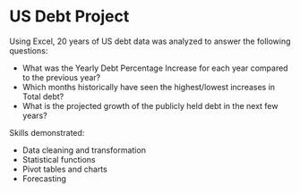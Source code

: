 # US Debt Project
Using Excel, 20 years of US debt data was analyzed to answer the following questions:
- What was the Yearly Debt Percentage Increase for each year compared to the previous year?
- Which months historically have seen the highest/lowest increases in Total debt?
- What is the projected growth of the publicly held debt in the next few years?

Skills demonstrated:
- Data cleaning and transformation
- Statistical functions
- Pivot tables and charts
- Forecasting


